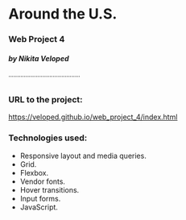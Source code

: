 # Around the U.S.
### Web Project 4
##### by Nikita Veloped
˙˙˙˙˙˙˙˙˙˙˙˙˙˙˙˙˙˙˙˙˙˙˙˙˙˙˙˙˙˙˙˙˙˙˙˙˙˙˙˙˙˙
### URL to the project:

https://veloped.github.io/web_project_4/index.html

### Technologies used:

* Responsive layout and media queries.
* Grid.
* Flexbox.
* Vendor fonts.
* Hover transitions.
* Input forms.
* JavaScript.
